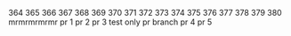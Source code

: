 364
365
366
367
368
369
370
371
372
373
374
375
376
377
378
379
380
mrmrmrmrmr
pr 1
pr 2
pr 3
test only pr branch
pr 4
pr 5
